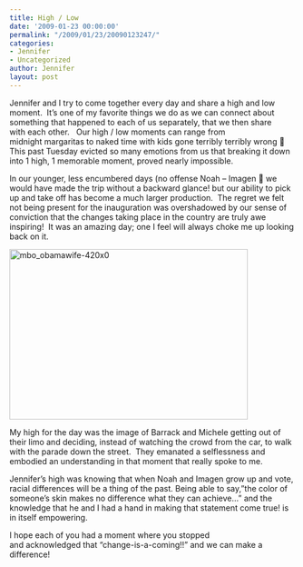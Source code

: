 ```yaml
---
title: High / Low
date: '2009-01-23 00:00:00'
permalink: "/2009/01/23/20090123247/"
categories:
- Jennifer
- Uncategorized
author: Jennifer
layout: post
---
```


Jennifer and I try to come together every day and share a high and low moment.  It&#8217;s one of my favorite things we do as we can connect about something that happened to each of us separately, that we then share with each other.   Our high / low moments can range from midnight margaritas to naked time with kids gone terribly terribly wrong 🙂 This past Tuesday evicted so many emotions from us that breaking it down into 1 high, 1 memorable moment, proved nearly impossible.

In our younger, less encumbered days (no offense Noah &#8211; Imagen 🙂 we would have made the trip without a backward glance! but our ability to pick up and take off has become a much larger production.  The regret we felt not being present for the inauguration was overshadowed by our sense of conviction that the changes taking place in the country are truly awe inspiring!  It was an amazing day; one I feel will always choke me up looking back on it.

<img class="alignleft size-full wp-image-252" title="mbo_obamawife-420x0" src="http://www.madcitythree.com/wp-content/uploads/2009/01/mbo_obamawife-420x0.jpg" alt="mbo_obamawife-420x0" width="420" height="300" />

My high for the day was the image of Barrack and Michele getting out of their limo and deciding, instead of watching the crowd from the car, to walk with the parade down the street.  They emanated a selflessness and embodied an understanding in that moment that really spoke to me.

Jennifer&#8217;s high was knowing that when Noah and Imagen grow up and vote, racial differences will be a thing of the past. Being able to say,&#8221;the color of someone&#8217;s skin makes no difference what they can achieve&#8230;&#8221; and the knowledge that he and I had a hand in making that statement come true! is in itself empowering.

I hope each of you had a moment where you stopped and acknowledged that &#8220;change-is-a-coming!!&#8221; and we can make a difference!

